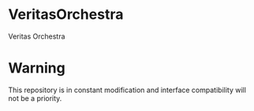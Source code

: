 # VeritasOrchestra
Veritas Orchestra

# Warning
This repository is in constant modification and interface compatibility will not be a priority.
